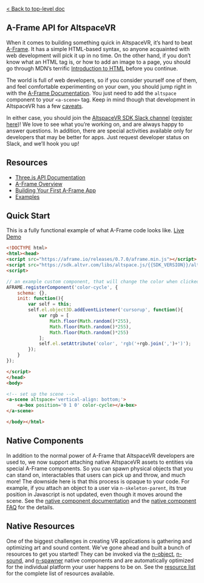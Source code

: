 [< Back to top-level doc](../index.html)

## A-Frame API for AltspaceVR

When it comes to building something quick in AltspaceVR, it’s hard to beat [A-Frame](https://aframe.io/). It has a simple HTML-based syntax, so anyone acquainted with web development will pick it up in no time. On the other hand, if you don’t know what an HTML tag is, or how to add an image to a page, you should go through MDN’s terrific [Introduction to HTML](https://developer.mozilla.org/en-US/docs/Web/Guide/HTML/Introduction) before you continue.

The world is full of web developers, so if you consider yourself one of them, and feel comfortable experimenting on your own, you should jump right in with the [A-Frame Documentation](https://aframe.io/docs/0.7.0/introduction/). You just need to add the `altspace` component to your `<a-scene>` tag. Keep in mind though that development in AltspaceVR has a few [caveats](../).

In either case, you should join the [AltspaceVR SDK Slack channel](https://altspacevrsdk.slack.com/) ([register here](https://altspacevr-slackin.herokuapp.com/))! We love to see what you’re working on, and are always happy to answer questions. In addition, there are special activities available only for developers that may be better for apps. Just request developer status on Slack, and we’ll hook you up!

## Resources

* [Three.js API Documentation](../js/)
* [A-Frame Overview](https://aframe.io/docs/0.7.0/introduction/)
* [Building Your First A-Frame App](https://developer.altvr.com/building-altspacevr-apps-with-a-frame/)
* [Examples](../../examples/)

## Quick Start

This is a fully functional example of what A-Frame code looks like.
[Live Demo](https://altspacevr.github.io/AltspaceSDK/examples/custom-component/)

```html
<!DOCTYPE html>
<html><head>
<script src="https://aframe.io/releases/0.7.0/aframe.min.js"></script>
<script src="https://sdk.altvr.com/libs/altspace.js/{{SDK_VERSION}}/altspace.min.js"></script>
<script>

// an example custom component, that will change the color when clicked
AFRAME.registerComponent('color-cycle', {
    schema: {},
    init: function(){
        var self = this;
        self.el.object3D.addEventListener('cursorup', function(){
            var rgb = [
                Math.floor(Math.random()*255),
                Math.floor(Math.random()*255),
                Math.floor(Math.random()*255)
            ];
            self.el.setAttribute('color', 'rgb('+rgb.join(',')+')');
        });
    }
});

</script>
</head>
<body>

<!-- set up the scene -->
<a-scene altspace='vertical-align: bottom;'>
    <a-box position='0 1 0' color-cycle></a-box>
</a-scene>

</body></html>
```

## Native Components

In addition to the normal power of A-Frame that AltspaceVR developers are used to, we now support attaching native AltspaceVR assets to entities via special A-Frame components. So you can spawn physical objects that you can stand on, interactables that users can pick up and throw, and much more! The downside here is that this process is opaque to your code. For example, if you attach an object to a user via `n-skeleton-parent`, its true position in Javascript is not updated, even though it moves around the scene. See the [native component documentation](module-altspace_components.html) and the [native component FAQ](https://github.com/AltspaceVR/aframe-altspace-component/blob/master/native.md) for the details.


## Native Resources

One of the biggest challenges in creating VR applications is gathering and optimizing art and sound content. We've gone ahead and built a bunch of resources to get you started! They can be invoked via the [n-object](module-altspace_components.n-object.html), [n-sound](module-altspace_components.n-sound.html), and [n-spawner](module-altspace_components.n-spawner.html) native components and are automatically optimized for the individual platform your user happens to be on. See the [resource list](module-altspace_resources.html) for the complete list of resources available.
